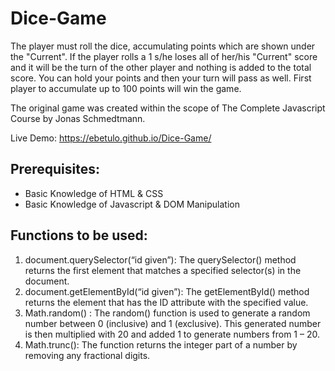 # Dice-Game

The player must roll the dice, accumulating points which are shown under the "Current". If the player rolls a 1 s/he loses all of her/his "Current" score and it will be the turn of the other player and nothing is added to the total score. You can hold your points and then your turn will pass as well. First player to accumulate up to 100 points will win the game.

The original game was created within the scope of The Complete Javascript Course by Jonas Schmedtmann.

Live Demo: https://ebetulo.github.io/Dice-Game/

## Prerequisites:

* Basic Knowledge of HTML & CSS
* Basic Knowledge of Javascript & DOM Manipulation

## Functions to be used:

1. document.querySelector(“id given”): The querySelector() method returns the first element that matches a specified selector(s) in the document.
2. document.getElementById(“id given”): The getElementById() method returns the element that has the ID attribute with the specified value.
3. Math.random() : The random() function is used to generate a random number between 0 (inclusive) and 1 (exclusive). This generated number is then multiplied with 20 and added 1 to generate numbers from 1 – 20.
4. Math.trunc(): The function returns the integer part of a number by removing any fractional digits.
